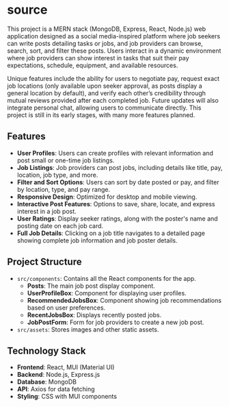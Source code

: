 # source


This project is a MERN stack (MongoDB, Express, React, Node.js) web application designed as a social media-inspired platform where job seekers can write posts detailing tasks or jobs, and job providers can browse, search, sort, and filter these posts. Users interact in a dynamic environment where job providers can show interest in tasks that suit their pay expectations, schedule, equipment, and available resources.

Unique features include the ability for users to negotiate pay, request exact job locations (only available upon seeker approval, as posts display a general location by default), and verify each other’s credibility through mutual reviews provided after each completed job. Future updates will also integrate personal chat, allowing users to communicate directly. This project is still in its early stages, with many more features planned.

## Features

- **User Profiles**: Users can create profiles with relevant information and post small or one-time job listings.
- **Job Listings**: Job providers can post jobs, including details like title, pay, location, job type, and more.
- **Filter and Sort Options**: Users can sort by date posted or pay, and filter by location, type, and pay range.
- **Responsive Design**: Optimized for desktop and mobile viewing.
- **Interactive Post Features**: Options to save, share, locate, and express interest in a job post.
- **User Ratings**: Display seeker ratings, along with the poster's name and posting date on each job card.
- **Full Job Details**: Clicking on a job title navigates to a detailed page showing complete job information and job poster details.

## Project Structure

- `src/components`: Contains all the React components for the app.
  - **Posts**: The main job post display component.
  - **UserProfileBox**: Component for displaying user profiles.
  - **RecommendedJobsBox**: Component showing job recommendations based on user preferences.
  - **RecentJobsBox**: Displays recently posted jobs.
  - **JobPostForm**: Form for job providers to create a new job post.
- `src/assets`: Stores images and other static assets.

## Technology Stack

- **Frontend**: React, MUI (Material UI)
- **Backend**: Node.js, Express.js
- **Database**: MongoDB
- **API**: Axios for data fetching
- **Styling**: CSS with MUI components
